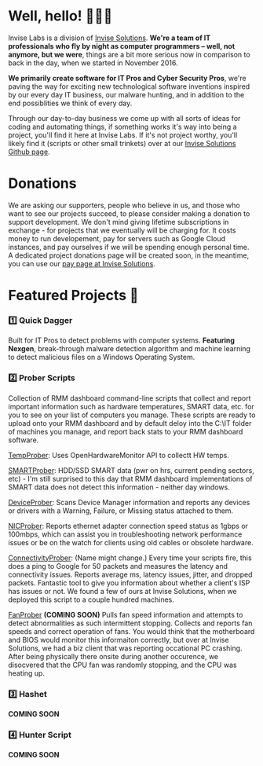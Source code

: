 # Well, hello! 👨🏽‍💻
Invise Labs is a division of [Invise Solutions](https://invisesolutions.com/). **We're a team of IT professionals who fly by night as computer programmers – well, not anymore, but we were**, things are a bit more serious now in comparison to back in the day, when we started in November 2016.

**We primarily create software for IT Pros and Cyber Security Pros**, we're paving the way for exciting new technological software inventions inspired by our every day IT business, our malware hunting, and in addition to the end possiblities we think of every day.

Through our day-to-day business we come up with all sorts of ideas for coding and automating things, if something works it's way into being a project, you'll find it here at Invise Labs. If it's not project worthy, you'll likely find it (scripts or other small trinkets) over at our [Invise Solutions Github page](https://github.com/invisesolutions/).

# Donations
We are asking our supporters, people who believe in us, and those who want to see our projects succeed, to please consider making a donation to support development. We don't mind giving lifetime subscriptions in exchange - for projects that we eventually will be charging for. It costs money to run developement, pay for servers such as Google Cloud instances, and pay ourselves if we will be spending enough personal time. A dedicated project donations page will be created soon, in the meantime, you can use our [pay page at Invise Solutions](https://invisesolutions.com/pay).

# Featured Projects 💽
### 1️⃣ Quick Dagger
Built for IT Pros to detect problems with computer systems. **Featuring Nexgen**, break-through malware detection algorithm and machine learning to detect malicious files on a Windows Operating System.

### 2️⃣ Prober Scripts
Collection of RMM dashboard command-line scripts that collect and report important information such as hardware temperatures, SMART data, etc. for you to see on your list of computers you manage. These scripts are ready to upload onto your RMM dashboard and by default deloy into the C:\IT folder of machines you manage, and report back stats to your RMM dashboard software.

[TempProber](https://github.com/mikelierman/temprober): Uses OpenHardwareMonitor API to collectt HW temps.

[SMARTProber](https://github.com/mikelierman/smartprober): HDD/SSD SMART data (pwr on hrs, current pending sectors, etc) - I'm still surprised to this day that RMM dashboard implementations of SMART data does not detect this information - neither day windows.

[DeviceProber](https://github.com/mikelierman/smartprober): Scans Device Manager information and reports any devices or drivers with a Warning, Failure, or Missing status attached to them.

[NICProber](https://github.com/inviselabs/nicprober): Reports ethernet adapter connection speed status as 1gbps or 100mbps, which can assist you in troubleshooting network performance issues or be on the watch for clients using old cables or obsolete hardware.

[ConnectivityProber](https://github.com/inviselabs/connectivityprober): (Name might change.) Every time your scripts fire, this does a ping to Google for 50 packets and measures the latency and connectivity issues. Reports average ms, latency issues, jitter, and dropped packets. Fantastic tool to give you information about whether a client's ISP has issues or not. We found a few of ours at Invise Solutions, when we deployed this script to a couple hundred machines. 

[FanProber](https://github.com/inviselabs/fanprober) **(COMING SOON)** Pulls fan speed information and attempts to detect abnormalities as such intermittent stopping. Collects and reports fan speeds and correct operation of fans. You would think that the motherboard and BIOS would monitor this informaiton correctly, but over at Invise Solutions, we had a biz client that was reporting occational PC crashing. After being physically there onsite during another occurence, we disocvered that the CPU fan was randomly stopping, and the CPU was heating up. 

### 3️⃣ Hashet
**COMING SOON**

### 4️⃣ Hunter Script
**COMING SOON**

<!--
**Here are some ideas to get you started:**

🙋‍♀️ A short introduction - what is your organization all about?
🌈 Contribution guidelines - how can the community get involved?
👩‍💻 Useful resources - where can the community find your docs? Is there anything else the community should know?
🍿 Fun facts - what does your team eat for breakfast?
🧙 Remember, you can do mighty things with the power of [Markdown](https://docs.github.com/github/writing-on-github/getting-started-with-writing-and-formatting-on-github/basic-writing-and-formatting-syntax)
-->
